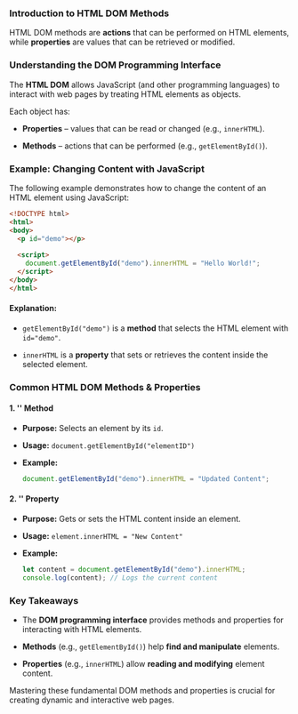 

### **Introduction to HTML DOM Methods**

HTML DOM methods are **actions** that can be performed on HTML elements, while **properties** are values that can be retrieved or modified.

### **Understanding the DOM Programming Interface**

The **HTML DOM** allows JavaScript (and other programming languages) to interact with web pages by treating HTML elements as objects.

Each object has:

- **Properties** – values that can be read or changed (e.g., `innerHTML`).
    
- **Methods** – actions that can be performed (e.g., `getElementById()`).
    

### **Example: Changing Content with JavaScript**

The following example demonstrates how to change the content of an HTML element using JavaScript:

```html
<!DOCTYPE html>
<html>
<body>
  <p id="demo"></p>
  
  <script>
    document.getElementById("demo").innerHTML = "Hello World!";
  </script>
</body>
</html>
```

#### **Explanation:**

- `getElementById("demo")` is a **method** that selects the HTML element with `id="demo"`.
    
- `innerHTML` is a **property** that sets or retrieves the content inside the selected element.
    

### **Common HTML DOM Methods & Properties**

#### **1. '' Method**

- **Purpose:** Selects an element by its `id`.
    
- **Usage:** `document.getElementById("elementID")`
    
- **Example:**
    
    ```javascript
    document.getElementById("demo").innerHTML = "Updated Content";
    ```
    

#### **2. '' Property**

- **Purpose:** Gets or sets the HTML content inside an element.
    
- **Usage:** `element.innerHTML = "New Content"`
    
- **Example:**
    
    ```javascript
    let content = document.getElementById("demo").innerHTML;
    console.log(content); // Logs the current content
    ```
    

### **Key Takeaways**

- The **DOM programming interface** provides methods and properties for interacting with HTML elements.
    
- **Methods** (e.g., `getElementById()`) help **find and manipulate** elements.
    
- **Properties** (e.g., `innerHTML`) allow **reading and modifying** element content.
    

Mastering these fundamental DOM methods and properties is crucial for creating dynamic and interactive web pages.